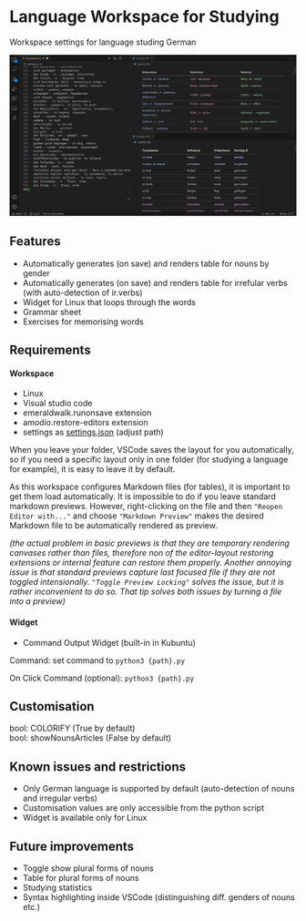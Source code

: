 # Language Workspace for Studying
Workspace settings for language studing German

![screenshot](readmescreenshot.png)

## Features

- Automatically generates (on save) and renders table for nouns by gender
- Automatically generates (on save) and renders table for irrefular verbs (with auto-detection of ir.verbs)
- Widget for Linux that loops through the words
- Grammar sheet
- Exercises for memorising words

## Requirements

#### Workspace
- Linux
- Visual studio code
- emeraldwalk.runonsave extension
- amodio.restore-editors extension
- settings as [settings.json](https://github.com/AnanasikDev/LanguageWorkspace/blob/main/settings.json) (adjust path)

When you leave your folder, VSCode saves the layout for you automatically, so if you need a specific layout only in one folder (for studying a language for example), it is easy to leave it by default.

As this workspace configures Markdown files (for tables), it is important to get them load automatically. It is impossible to do if you leave standard markdown previews. However, right-clicking on the file and then ```"Reopen Editor with..."``` and choose  ```"Markdown Preview"``` makes the desired Markdown file to be automatically rendered as preview.

*(the actual problem in basic previews is that they are temporary rendering canvases rather than files, therefore non of the editor-layout restoring extensions or internal feature can restore them properly. Another annoying issue is that standard previews capture last focused file if they are not toggled intensionally. ```"Toggle Preview Locking"``` solves the issue, but it is rather inconvenient to do so. That tip solves both issues by turning a file into a preview)*

#### Widget

- Command Output Widget (built-in in Kubuntu) 

Command: set command to ```python3 {path}.py```

On Click Command (optional): ```python3 {path}.py```

## Customisation

bool: COLORIFY (True by default)<br>
bool: showNounsArticles (False by default)

## Known issues and restrictions

- Only German language is supported by default (auto-detection of nouns and irregular verbs)
- Customisation values are only accessible from the python script
- Widget is available only for Linux

## Future improvements

- Toggle show plural forms of nouns
- Table for plural forms of nouns
- Studying statistics
- Syntax highlighting inside VSCode (distinguishing diff. genders of nouns etc.)